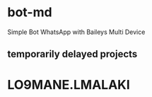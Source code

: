 # bot-md
Simple Bot WhatsApp with Baileys Multi Device

## temporarily delayed projects
 
# LO9MANE.LMALAKI
